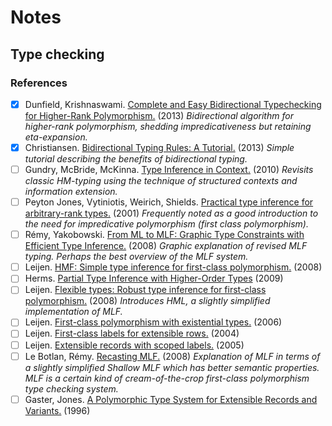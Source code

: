 
# Notes

## Type checking

### References

- [X] Dunfield, Krishnaswami. [Complete and Easy Bidirectional Typechecking for Higher-Rank Polymorphism.](https://www.mpi-sws.org/~neelk/bidir.pdf) (2013) *Bidirectional algorithm for higher-rank polymorphism, shedding impredicativeness but retaining eta-expansion.*
- [X] Christiansen. [Bidirectional Typing Rules: A Tutorial.](http://davidchristiansen.dk/tutorials/bidirectional.pdf) (2013)  *Simple tutorial describing the benefits of bidirectional typing.*
- [ ] Gundry, McBride, McKinna. [Type Inference in Context.](http://www.cs.ru.nl/~james/RESEARCH/msfp2010-paper.pdf) (2010) *Revisits classic HM-typing using the technique of structured contexts and information extension.*
- [ ] Peyton Jones, Vytiniotis, Weirich, Shields. [Practical type inference for arbitrary-rank types.](http://research.microsoft.com/en-us/um/people/simonpj/papers/higher-rank/putting.pdf) (2001) *Frequently noted as a good introduction to the need for impredicative polymorphism (first class polymorphism).*
- [ ] Rémy, Yakobowski. [From ML to MLF: Graphic Type Constraints with Efficient Type Inference.](http://gallium.inria.fr/~remy/mlf/Remy-Yakobowski@icfp08@proceedings.pdf) (2008) *Graphic explanation of revised MLF typing. Perhaps the best overview of the MLF system.*
- [ ] Leijen. [HMF: Simple type inference for first-class polymorphism.](http://research.microsoft.com/en-us/um/people/daan/download/papers/hmf-tr.pdf) (2008)
- [ ] Herms. [Partial Type Inference with Higher-Order Types](http://gallium.inria.fr/~remy/mlf/herms@master2009.pdf) (2009)
- [ ] Leijen. [Flexible types: Robust type inference for first-class polymorphism.](http://research.microsoft.com/en-us/um/people/daan/download/papers/hml-tr.pdf) (2008) *Introduces HML, a slightly simplified implementation of MLF.*
- [ ] Leijen. [First-class polymorphism with existential types.](http://research.microsoft.com/en-us/um/people/daan/download/papers/existentials.pdf) (2006) 
- [ ] Leijen. [First-class labels for extensible rows.](https://www.microsoft.com/en-us/research/wp-content/uploads/2016/02/fclabels.pdf) (2004)
- [ ] Leijen. [Extensible records with scoped labels.](http://www.cs.ioc.ee/tfp-icfp-gpce05/tfp-proc/21num.pdf) (2005)
- [ ] Le Botlan, Rémy. [Recasting MLF.](http://gallium.inria.fr/~remy/mlf/recasting-mlf-RR.pdf) (2008) *Explanation of MLF in terms of a slightly simplified Shallow MLF which has better semantic properties. MLF is a certain kind of cream-of-the-crop first-class polymorphism type checking system.*
- [ ] Gaster, Jones. [A Polymorphic Type System for Extensible Records and Variants.](https://www.cs.cmu.edu/~aldrich/courses/819/papers/row-poly.pdf) (1996)
